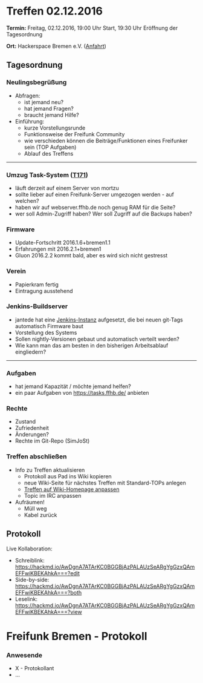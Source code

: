 # Treffen 02.12.2016

**Termin:** Freitag, 02.12.2016, 19:00 Uhr Start, 19:30 Uhr Eröffnung der Tagesordnung

**Ort:** Hackerspace Bremen e.V. ([Anfahrt](https://www.hackerspace-bremen.de/anfahrt/))

## Tagesordnung
### Neulingsbegrüßung
- Abfragen:
    - ist jemand neu?
    - hat jemand Fragen?
    - braucht jemand Hilfe?
- Einführung:
    - kurze Vorstellungsrunde
    - Funktionsweise der Freifunk Community
    - wie verschieden können die Beiträge/Funktionen eines Freifunker sein (TOP Aufgaben)
    - Ablauf des Treffens

---

### Umzug Task-System ([T171](https://tasks.ffhb.de/T171))
- läuft derzeit auf einem Server von mortzu
- sollte lieber auf einen Freifunk-Server umgezogen werden - auf welchen?
- haben wir auf webserver.ffhb.de noch genug RAM für die Seite?
- wer soll Admin-Zugriff haben? Wer soll Zugriff auf die Backups haben?

### Firmware
- Update-Fortschritt 2016.1.6+bremen1.1
- Erfahrungen mit 2016.2.1+bremen1
- Gluon 2016.2.2 kommt bald, aber es wird sich nicht gestresst

### Verein
- Papierkram fertig
- Eintragung ausstehend

### Jenkins-Buildserver
- jantede hat eine [Jenkins-Instanz](https://jenkins.ffhb.de/) aufgesetzt, die bei neuen git-Tags automatisch Firmware baut
- Vorstellung des Systems
- Sollen nightly-Versionen gebaut und automatisch verteilt werden?
- Wie kann man das am besten in den bisherigen Arbeitsablauf eingliedern?

---

### Aufgaben
- hat jemand Kapazität / möchte jemand helfen?
- ein paar Aufgaben von https://tasks.ffhb.de/ anbieten

### Rechte
- Zustand
- Zufriedenheit
- Änderungen?
- Rechte im Git-Repo (SimJoSt)

### Treffen abschließen
- Info zu Treffen aktualisieren
  - Protokoll aus Pad ins Wiki kopieren
  - neue Wiki-Seite für nächstes Treffen mit Standard-TOPs anlegen
  - [Treffen auf Wiki-Homepage anpassen](Home)
  - Topic im IRC anpassen
- Aufräumen!
  - Müll weg
  - Kabel zurück

## Protokoll
Live Kollaboration:
- Schreiblink: https://hackmd.io/AwDgnA7ATArKC0BGGBjAzPALAUzSeARgYgGzxQAmEFFwiKBEKAhkA===?edit
- Side-by-side: https://hackmd.io/AwDgnA7ATArKC0BGGBjAzPALAUzSeARgYgGzxQAmEFFwiKBEKAhkA===?both
- Leselink: https://hackmd.io/AwDgnA7ATArKC0BGGBjAzPALAUzSeARgYgGzxQAmEFFwiKBEKAhkA===?view


# Freifunk Bremen - Protokoll
### Anwesende
- X - Protokollant
- ...
